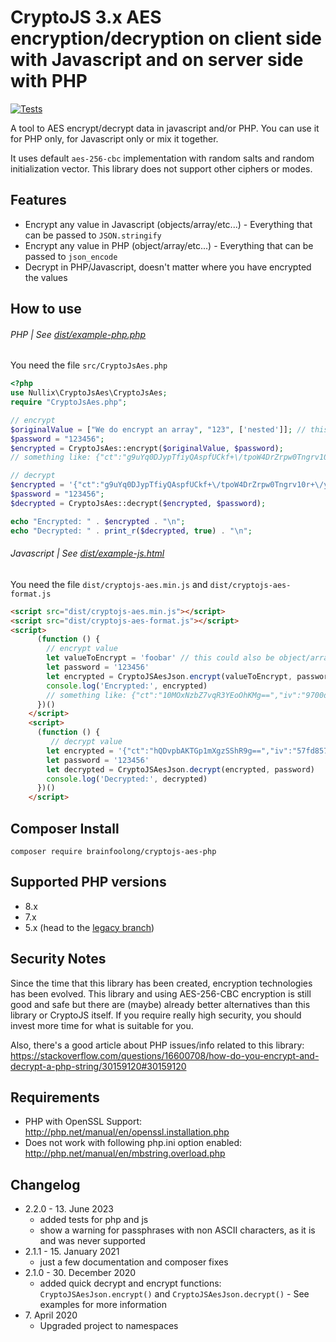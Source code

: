 # CryptoJS 3.x AES encryption/decryption on client side with Javascript and on server side with PHP 

[![Tests](https://github.com/brainfoolong/cryptojs-aes-php/actions/workflows/tests.yml/badge.svg)](https://github.com/brainfoolong/cryptojs-aes-php/actions/workflows/tests.yml)


A tool to AES encrypt/decrypt data in javascript and/or PHP. You can use it for PHP only, for Javascript only or mix it together. 

It uses default `aes-256-cbc` implementation with random salts and random initialization vector. This library does not support other ciphers or modes.

## Features
* Encrypt any value in Javascript (objects/array/etc...) - Everything that can be passed to `JSON.stringify`
* Encrypt any value in PHP  (object/array/etc...) - Everything that can be passed to `json_encode`
* Decrypt in PHP/Javascript, doesn't matter where you have encrypted the values


## How to use
###### PHP | See [dist/example-php.php](https://github.com/brainfoolong/cryptojs-aes-php/blob/master/dist/example-php.php)
You need the file `src/CryptoJsAes.php`
```php
<?php
use Nullix\CryptoJsAes\CryptoJsAes;
require "CryptoJsAes.php";

// encrypt
$originalValue = ["We do encrypt an array", "123", ['nested']]; // this could be any value
$password = "123456";
$encrypted = CryptoJsAes::encrypt($originalValue, $password);
// something like: {"ct":"g9uYq0DJypTfiyQAspfUCkf+\/tpoW4DrZrpw0Tngrv10r+\/yeJMeseBwDtJ5gTnx","iv":"c8fdc314b9d9acad7bea9a865671ea51","s":"7e61a4cd341279af"}

// decrypt
$encrypted = '{"ct":"g9uYq0DJypTfiyQAspfUCkf+\/tpoW4DrZrpw0Tngrv10r+\/yeJMeseBwDtJ5gTnx","iv":"c8fdc314b9d9acad7bea9a865671ea51","s":"7e61a4cd341279af"}';
$password = "123456";
$decrypted = CryptoJsAes::decrypt($encrypted, $password);

echo "Encrypted: " . $encrypted . "\n";
echo "Decrypted: " . print_r($decrypted, true) . "\n";
```
###### Javascript | See [dist/example-js.html](https://github.com/brainfoolong/cryptojs-aes-php/blob/master/dist/example-js.html)
You need the file `dist/cryptojs-aes.min.js` and `dist/cryptojs-aes-format.js`
```html
<script src="dist/cryptojs-aes.min.js"></script>
<script src="dist/cryptojs-aes-format.js"></script>
<script>
      (function () {
        // encrypt value
        let valueToEncrypt = 'foobar' // this could also be object/array/whatever
        let password = '123456'
        let encrypted = CryptoJSAesJson.encrypt(valueToEncrypt, password)
        console.log('Encrypted:', encrypted)
        // something like: {"ct":"10MOxNzbZ7vqR3YEoOhKMg==","iv":"9700d78e12910b5cccd07304333102b7","s":"c6b0b7a3dc072248"}
      })()
    </script>
    <script>
      (function () {
         // decrypt value
        let encrypted = '{"ct":"hQDvpbAKTGp1mXgzSShR9g==","iv":"57fd85773d898d1f9f868c53b436e28f","s":"a2dac436512077c5"}'
        let password = '123456'
        let decrypted = CryptoJSAesJson.decrypt(encrypted, password)
        console.log('Decrypted:', decrypted)
      })()
    </script>
```

## Composer Install
    composer require brainfoolong/cryptojs-aes-php

## Supported PHP versions
* 8.x
* 7.x
* 5.x (head to the [legacy branch](https://github.com/brainfoolong/cryptojs-aes-php/tree/legacy))

## Security Notes
Since the time that this library has been created, encryption technologies has been evolved. This library and using AES-256-CBC encryption is still good and safe but there are (maybe) already better alternatives than this library or CryptoJS itself. If you require really high security, you should invest more time for what is suitable for you.

Also, there's a good article about PHP issues/info related to this library: https://stackoverflow.com/questions/16600708/how-do-you-encrypt-and-decrypt-a-php-string/30159120#30159120

## Requirements
* PHP with OpenSSL Support: http://php.net/manual/en/openssl.installation.php
* Does not work with following php.ini option enabled: http://php.net/manual/en/mbstring.overload.php

## Changelog
* 2.2.0 - 13\. June 2023
  * added tests for php and js
  * show a warning for passphrases with non ASCII characters, as it is and was never supported
* 2.1.1 - 15\. January 2021 
  * just a few documentation and composer fixes
* 2.1.0 - 30\. December 2020 
  * added quick decrypt and encrypt functions: `CryptoJSAesJson.encrypt()` and `CryptoJSAesJson.decrypt()` - See examples for more information
* 7\. April 2020 
  * Upgraded project to namespaces
